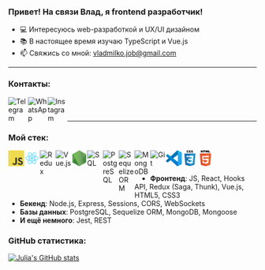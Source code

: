 ### Привет! На связи Влад, я frontend разработчик!

- 💻 Интересуюсь web-разработкой и UX/UI дизайном
- 📚 В настоящее время изучаю TypeScript и Vue.js
- 📫 Свяжись со мной: vladmilko.job@gmail.com

---
### Контакты:
[<img align="left" alt="Telegram" width="40px" src="https://img.icons8.com/fluency/48/000000/telegram-app.png" />][telegram]
[<img align="left" alt="WhatsApp" width="40px" src="https://img.icons8.com/color/48/000000/whatsapp.png" />][whatsapp]
[<img align="left" alt="Instagram" width="40px" src="https://img.icons8.com/fluency/48/000000/instagram-new.png" />][instagram]

<br/>
<br/>

---
### Мой стек:
[<img align="left" alt="JavaScript" width="32px" src="https://raw.githubusercontent.com/github/explore/80688e429a7d4ef2fca1e82350fe8e3517d3494d/topics/javascript/javascript.png" />][git]
[<img align="left" alt="React" width="32px" src="https://raw.githubusercontent.com/github/explore/80688e429a7d4ef2fca1e82350fe8e3517d3494d/topics/react/react.png" />][git]
[<img align="left" alt="Redux"  width="32px" src="https://img.icons8.com/color/48/000000/redux.png"/>][git]
[<img align="left" alt="Vue.js" width="32px" src="https://img.icons8.com/color/48/000000/vue-js.png" />][git]
[<img align="left" alt="Node.js" width="32px" src="https://raw.githubusercontent.com/github/explore/80688e429a7d4ef2fca1e82350fe8e3517d3494d/topics/nodejs/nodejs.png" />][git]
[<img align="left" alt="SQL" width="32px" src="https://img.icons8.com/color-glass/48/000000/sql.png"/>][git]
[<img align="left" alt="PostgreSQL" width="32px" src="https://img.icons8.com/color/50/000000/postgreesql.png"/>][git]
[<img align="left" alt="Sequelize ORM" width="32px" src="https://images.opencollective.com/sequelize/5974b6b/logo/256.png"/>][git]
[<img align="left" alt="MongoDB" width="32px" src="https://img.icons8.com/color/48/000000/mongodb.png"/>][git]
[<img align="left" alt="Git" width="32px" src="https://img.icons8.com/color/48/000000/git.png"/>][git]
[<img align="left" alt="Visual Studio Code" width="32px" src="https://raw.githubusercontent.com/github/explore/80688e429a7d4ef2fca1e82350fe8e3517d3494d/topics/visual-studio-code/visual-studio-code.png" />][git]
[<img align="left" alt="CSS3" width="32px" src="https://raw.githubusercontent.com/github/explore/80688e429a7d4ef2fca1e82350fe8e3517d3494d/topics/css/css.png" />][git]
[<img align="left" alt="HTML5" width="32px" src="https://raw.githubusercontent.com/github/explore/80688e429a7d4ef2fca1e82350fe8e3517d3494d/topics/html/html.png" />][git]

<br/>
<br/>

- **Фронтенд**: JS, React, Hooks API, Redux (Saga, Thunk), Vue.js, HTML5, CSS3
- **Бекенд**: Node.js, Express, Sessions, CORS, WebSockets
- **Базы данных**: PostgreSQL, Sequelize ORM, MongoDB, Mongoose
- **И ещё немного**: Jest, REST

### GitHub cтатистика:
[![Julia's GitHub stats](https://github-readme-stats.vercel.app/api?username=vladmilko&hide=issues&count_private=true&show_icons=true&theme=nightowl)](https://github.com/vladmilko)

[whatsapp]: https://wa.me/79217700688
[telegram]: https://t.me/vladmilko
[instagram]: https://www.instagram.com/vlad_milko
[git]: https://github.com/vladmilko
